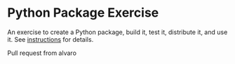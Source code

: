 # Python Package Exercise

An exercise to create a Python package, build it, test it, distribute it, and use it. See [instructions](./instructions.md) for details.

Pull request from alvaro